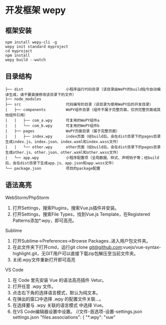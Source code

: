 # 开发框架 wepy

## 框架安装
```console
npm install wepy-cli -g
wepy init standard myproject
cd myproject
npm install
wepy build --watch
```
## 目录结构
```
├── dist                   小程序运行代码目录（该目录由WePY的build指令自动编译生成，请不要直接修改该目录下的文件）
├── node_modules           
├── src                    代码编写的目录（该目录为使用WePY后的开发目录）
|   ├── components         WePY组件目录（组件不属于完整页面，仅供完整页面或其他组件引用）
|   |   ├── com_a.wpy      可复用的WePY组件a
|   |   └── com_b.wpy      可复用的WePY组件b
|   ├── pages              WePY页面目录（属于完整页面）
|   |   ├── index.wpy      index页面（经build后，会在dist目录下的pages目录生成index.js、index.json、index.wxml和index.wxss文件）
|   |   └── other.wpy      other页面（经build后，会在dist目录下的pages目录生成other.js、other.json、other.wxml和other.wxss文件）
|   └── app.wpy            小程序配置项（全局数据、样式、声明钩子等；经build后，会在dist目录下生成app.js、app.json和app.wxss文件）
└── package.json           项目的package配置 
```

## 语法高亮
WebStorm/PhpStorm
1. 打开Settings，搜索Plugins，搜索Vue.js插件并安装。
2. 打开Settings，搜索File Types，找到Vue.js Template，在Registered Patterns添加*.wpy，即可高亮。

Sublime
1. 打开Sublime->Preferences->Browse Packages..进入用户包文件夹。
2. 在此文件夹下打开cmd，运行git clone git@github.com:vuejs/vue-syntax-highlight.git，无GIT用户可以直接下载zip包解压至当前文件夹。
3. 关闭.wpy文件重新打开即可高亮

VS Code
1. 在 Code 里先安装 Vue 的语法高亮插件 Vetur。
2. 打开任意 .wpy 文件。
3. 点击右下角的选择语言模式，默认为纯文本。
4. 在弹出的窗口中选择 .wpy 的配置文件关联...。
5. 在选择要与 .wpy 关联的语言模式 中选择 Vue。
6. 在VS Code编辑器设置中设置。 //文件-首选项-设置-settings.json settings.json "files.associations": { "*.wpy": "vue" 

## 
